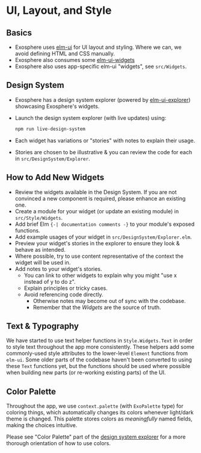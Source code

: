 # UI, Layout, and Style

## Basics

- Exosphere uses [elm-ui](https://github.com/mdgriffith/elm-ui) for UI layout and styling. Where we can, we avoid defining HTML and CSS manually.
- Exosphere also consumes some [elm-ui-widgets](https://package.elm-lang.org/packages/Orasund/elm-ui-widgets/latest/)
- Exosphere also uses app-specific elm-ui "widgets", see `src/Widgets`.


## Design System

- Exosphere has a design system explorer (powered by [elm-ui-explorer](https://github.com/kalutheo/elm-ui-explorer)) showcasing Exosphere's widgets.
- Launch the design system explorer (with live updates) using:

    ```bash
    npm run live-design-system
    ```

- Each widget has variations or "stories" with notes to explain their usage.
- Stories are chosen to be illustrative & you can review the code for each in `src/DesignSystem/Explorer`.


## How to Add New Widgets

- Review the widgets available in the Design System. If you are not convinced a new component is required, please enhance an existing one.
- Create a module for your widget (or update an existing module) in `src/Style/Widgets`.
- Add brief Elm `{-| documentation comments -}` to your module's exposed functions.
- Add example usages of your widget in `src/DesignSystem/Explorer.elm`.
- Preview your widget's stories in the explorer to ensure they look & behave as intended.
- Where possible, try to use content representative of the context the widget will be used in.
- Add notes to your widget's stories.
    + You can link to other widgets to explain why you might "use x instead of y to do z".
    + Explain principles or tricky cases.
    + Avoid referencing code directly.
        * Otherwise notes may become out of sync with the codebase.
        * Remember that the _Widgets_ are the source of truth.


## Text & Typography

We have started to use text helper functions in `Style.Widgets.Text` in order to style text throughout the app more consistently. These helpers add some commonly-used style attributes to the lower-level `Element` functions from `elm-ui`. Some older parts of the codebase haven't been converted to using these `Text` functions yet, but the functions should be used where possible when building new parts (or re-working existing parts) of the UI.

## Color Palette

Throughout the app, we use `context.palette` (with `ExoPalette` type) for coloring things, which automatically changes its colors whenever light/dark theme is changed. This palette stores colors as *meaningfully* named fields, making the choices intuitive.

Please see "Color Palette" part of the [design system explorer](#design-system) for a more thorough orientation of how to use colors.
